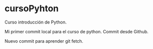 # cursoPyhton
Curso introducción de Python.

Mi primer commit local para el curso de python.
Commit desde Github.

Nuevo commit para aprender git fetch.
